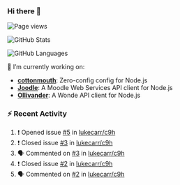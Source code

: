 ### Hi there 👋

![Page views](https://visitor-badge.glitch.me/badge?page_id=lukecarr.lukecarr)

![GitHub Stats](https://github-readme-stats.vercel.app/api?username=lukecarr&show_icons=true)

![GitHub Languages](https://github-readme-stats.vercel.app/api/top-langs?username=lukecarr&layout=compact)

🔭 I’m currently working on:

- **[cottonmouth](https://github.com/lukecarr/c9h)**: Zero-config config for Node.js
- **[Joodle](https://github.com/lukecarr/joodle)**: A Moodle Web Services API client for Node.js
- **[Ollivander](https://github.com/lukecarr/ollivander)**: A Wonde API client for Node.js

### :zap: Recent Activity

<!--START_SECTION:activity-->
1. ❗️ Opened issue [#5](https://github.com/lukecarr/c9h/issues/5) in [lukecarr/c9h](https://github.com/lukecarr/c9h)
2. ❗️ Closed issue [#3](https://github.com/lukecarr/c9h/issues/3) in [lukecarr/c9h](https://github.com/lukecarr/c9h)
3. 🗣 Commented on [#3](https://github.com/lukecarr/c9h/issues/3) in [lukecarr/c9h](https://github.com/lukecarr/c9h)
4. ❗️ Closed issue [#2](https://github.com/lukecarr/c9h/issues/2) in [lukecarr/c9h](https://github.com/lukecarr/c9h)
5. 🗣 Commented on [#2](https://github.com/lukecarr/c9h/issues/2) in [lukecarr/c9h](https://github.com/lukecarr/c9h)
<!--END_SECTION:activity-->
